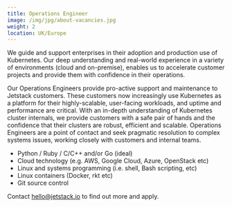 ```yaml
---
title: Operations Engineer
image: /img/jpg/about-vacancies.jpg
weight: 2
location: UK/Europe
---
```


We guide and support enterprises in their adoption and production use of Kubernetes. Our deep understanding and real-world experience in a variety of environments (cloud and on-premise), enables us to accelerate customer projects and provide them with confidence in their operations.

Our Operations Engineers provide pro-active support and maintenance to Jetstack customers. These customers now increasingly use Kubernetes as a platform for their highly-scalable, user-facing workloads, and uptime and performance are critical. With an in-depth understanding of Kubernetes cluster internals, we provide customers with a safe pair of hands and the confidence that their clusters are robust, efficient and scalable. Operations Engineers are a point of contact and seek pragmatic resolution to complex systems issues, working closely with customers and internal teams.

* Python / Ruby / C/C++ and/or Go (ideal)
* Cloud technology (e.g. AWS, Google Cloud, Azure, OpenStack etc)
* Linux and systems programming (i.e. shell, Bash scripting, etc)
* Linux containers (Docker, rkt etc)
* Git source control

Contact <a href="mailto:hello@jetstack.io">hello@jetstack.io</a> to find out more and apply.
